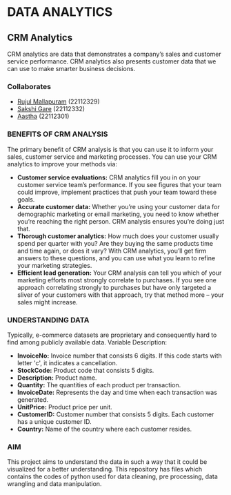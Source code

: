 # DATA ANALYTICS

## CRM Analytics
CRM analytics are data that demonstrates a company’s sales and customer service performance. CRM analytics also presents customer data that we can use to make smarter business decisions.

### Collaborates
* [Rujul Mallapuram](https://github.com/RujulMallapuram9) (22112329)
* [Sakshi Gare](https://github.com/Sakshi-Gare) (22112332)
* [Aastha](https://github.com/aassthhaa) (22112301)

### BENEFITS OF CRM ANALYSIS
The primary benefit of CRM analysis is that you can use it to inform your sales, customer service and marketing processes. You can use your CRM analytics to improve your methods via:
* **Customer service evaluations:** CRM analytics fill you in on your customer service team’s performance. If you see figures that your team could improve, implement practices that push your team toward these goals.
* **Accurate customer data:** Whether you’re using your customer data for demographic marketing or email marketing, you need to know whether you’re reaching the right person. CRM analysis ensures you’re doing just that.
* **Thorough customer analytics:** How much does your customer usually spend per quarter with you? Are they buying the same products time and time again, or does it vary? With CRM analytics, you’ll get firm answers to these questions, and you can use what you learn to refine your marketing strategies.
* **Efficient lead generation:** Your CRM analysis can tell you which of your marketing efforts most strongly correlate to purchases. If you see one approach correlating strongly to purchases but have only targeted a sliver of your customers with that approach, try that method more – your sales might increase.

### UNDERSTANDING DATA
Typically, e-commerce datasets are proprietary and consequently hard to find among publicly available data.
Variable Description:
* **InvoiceNo:** Invoice number that consists 6 digits. If this code starts with letter 'c', it indicates a cancellation.
* **StockCode:** Product code that consists 5 digits.
* **Description:** Product name.
* **Quantity:** The quantities of each product per transaction.
* **InvoiceDate:** Represents the day and time when each transaction was generated.
* **UnitPrice:** Product price per unit.
* **CustomerID:** Customer number that consists 5 digits. Each customer has a unique customer ID.
* **Country:** Name of the country where each customer resides.

### AIM
This project aims to understand the data in such a way that it could be visualized for a better understanding.
This repository has files which contains the codes of python used for data cleaning, pre processing, data wrangling and data manipulation. 






